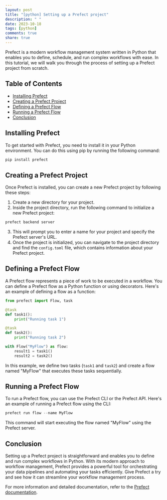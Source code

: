 ```yaml
---
layout: post
title: "[python] Setting up a Prefect project"
description: " "
date: 2023-10-18
tags: [python]
comments: true
share: true
---
```


Prefect is a modern workflow management system written in Python that enables you to define, schedule, and run complex workflows with ease. In this tutorial, we will walk you through the process of setting up a Prefect project from scratch.

## Table of Contents
- [Installing Prefect](#installing-prefect)
- [Creating a Prefect Project](#creating-a-prefect-project)
- [Defining a Prefect Flow](#defining-a-prefect-flow)
- [Running a Prefect Flow](#running-a-prefect-flow)
- [Conclusion](#conclusion)

## Installing Prefect
To get started with Prefect, you need to install it in your Python environment. You can do this using pip by running the following command:

```python
pip install prefect
```

## Creating a Prefect Project
Once Prefect is installed, you can create a new Prefect project by following these steps:

1. Create a new directory for your project.
2. Inside the project directory, run the following command to initialize a new Prefect project:

```python
prefect backend server
```

3. This will prompt you to enter a name for your project and specify the Prefect server's URL.
4. Once the project is initialized, you can navigate to the project directory and find the `config.toml` file, which contains information about your Prefect project.

## Defining a Prefect Flow
A Prefect flow represents a piece of work to be executed in a workflow. You can define a Prefect flow as a Python function or using decorators. Here's an example of defining a flow as a function:

```python
from prefect import Flow, task

@task
def task1():
    print("Running task 1")

@task
def task2():
    print("Running task 2")

with Flow("MyFlow") as flow:
    result1 = task1()
    result2 = task2()
```

In this example, we define two tasks (`task1` and `task2`) and create a flow named "MyFlow" that executes these tasks sequentially.

## Running a Prefect Flow
To run a Prefect flow, you can use the Prefect CLI or the Prefect API. Here's an example of running a Prefect flow using the CLI:

```python
prefect run flow --name MyFlow
```

This command will start executing the flow named "MyFlow" using the Prefect server.

## Conclusion
Setting up a Prefect project is straightforward and enables you to define and run complex workflows in Python. With its modern approach to workflow management, Prefect provides a powerful tool for orchestrating your data pipelines and automating your tasks efficiently. Give Prefect a try and see how it can streamline your workflow management process.

For more information and detailed documentation, refer to the [Prefect documentation](https://docs.prefect.io/).